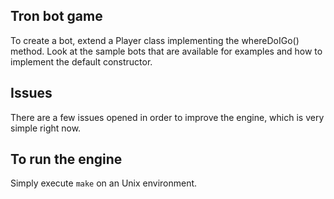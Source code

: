 ## Tron bot game

To create a bot, extend a Player class implementing the whereDoIGo() method. Look at the sample bots that are available for examples and how to implement the default constructor.

## Issues

There are a few issues opened in order to improve the engine, which is very simple right now.

## To run the engine

Simply execute `make` on an Unix environment.
